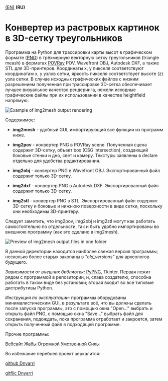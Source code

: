 [(EN)](README.md) **(RU)**

# Конвертер из растровых картинок в 3D-сетку треугольников  

Программа на Python для трассировки карты высот в графическом формате ([PNG](http://www.libpng.org/pub/png/)) в трёхмерную векторную сетку треугольников (triangle meash) в форматах [POVRay](https://www.povray.org/) POV, Wavefront OBJ, Autodesk DXF, а также STL для 3D-принтеров. Координаты x, y пикселя соответствуют координатам x, y узлов сетки, яркость пикселя соответствует высоте (z) узла сетки. В случае исходных графических файлов с низким разрешением полученная при трассировке 3D-сетка обеспечивает лучшее визуальное качество рендеринга, нежели исходные графические файлы при их использовании в качестве heightfield напрямую.  

![Example of img2mesh output rendering](https://dnyarri.github.io/imgmesh/640/img2mesh.png)

Содержимое:

- **img2mesh** - удобный GUI, импортирующий все функции из программ ниже.

- **img2pov** - конвертер PNG в POVRay scene. Полученная сцена содержит 3D-сетку, объект box (CSG intersection), создающий боковые стенки и дно, свет и камеру. Текстуры заявлены в declare отдельно для удобства редактирования.

- **img2obj** - конвертер PNG в Wavefront OBJ. Экспортированный файл содержит только 3D-сетку.

- **img2dxf** - конвертер PNG в Autodesk DXF. Экспортированный файл содержит только 3D-сетку.

- **img2stl** - конвертер PNG в STL. Экспортированный файл содержит 3D-сетку и боковые и нижнюю поверхности в виде сетки, поскольку они необходимы 3D-принтеру.

Следует заметить, что img2pov, img2obj и img2stl могут как работать самостоятельно по отдельности, так и быть удобно импортированы во внешнюю программу (как это сделано в img2mesh).

![Preview of img2mesh output files in one folder](https://dnyarri.github.io/imgmesh/printscreen.png)

В данной директории находится наиболее свежая версия программы; несколько более старых закопаны в *"old_versions"* для археологов будущего.  

*Зависимости от внешних библиотек:* [PyPNG](https://gitlab.com/drj11/pypng), Tkinter. Первая лежит рядом с программой в репозитории, и, слава cоздателю, способна работать в таком виде без установки; вторая входит во все типовые дистрибутивы Python.  

*Инструкция по эксплуатации:* программы оборудованы минималистическим GUI, в результате всё, что вы должны сделать после запуска программы, это с помощью окна "Open..." выбрать и открыть файл PNG, с помощью окна "Save..." выбрать файл для сохранения, подождать, пока программа отработает и закроется, затем открыть полученный файл в подходящей программе.

Прочие программы:

[Вебсайт Жабы Огромной Умственной Силы](https://dnyarri.github.io/)

Во избежание перебоев проект зеркалится:

[github Dnyarri](https://github.com/Dnyarri/img2mesh)

[gitflic Dnyarri](https://gitflic.ru/project/dnyarri/img2mesh)
